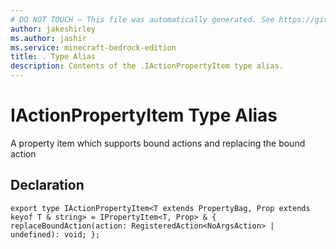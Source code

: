 ```yaml
---
# DO NOT TOUCH — This file was automatically generated. See https://github.com/mojang/minecraftapidocsgenerator to modify descriptions, examples, etc.
author: jakeshirley
ms.author: jashir
ms.service: minecraft-bedrock-edition
title: . Type Alias
description: Contents of the .IActionPropertyItem type alias.
---
```

# IActionPropertyItem Type Alias

A property item which supports bound actions and replacing the bound action

## Declaration
`export type IActionPropertyItem<T extends PropertyBag, Prop extends keyof T & string> = IPropertyItem<T, Prop> & {
    replaceBoundAction(action: RegisteredAction<NoArgsAction> | undefined): void;
};`
